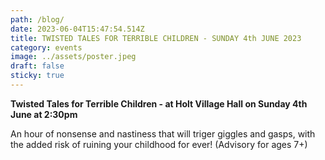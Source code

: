```yaml
---
path: /blog/
date: 2023-06-04T15:47:54.514Z
title: TWISTED TALES FOR TERRIBLE CHILDREN - SUNDAY 4th JUNE 2023
category: events
image: ../assets/poster.jpeg
draft: false
sticky: true
---
```

**Twisted Tales for Terrible Children - at Holt Village Hall on Sunday 4th June at 2:30pm**



An hour of nonsense and nastiness that will triger giggles and gasps, with the added risk of ruining your childhood for ever!  (Advisory for ages 7+)